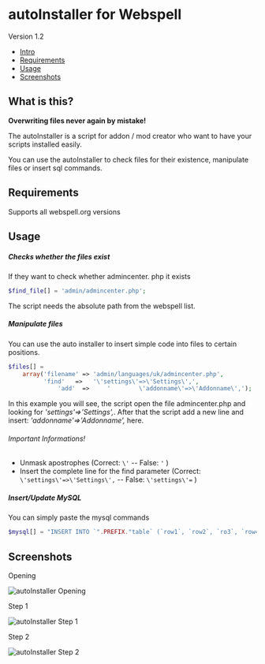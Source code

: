 # autoInstaller for Webspell
Version 1.2

- [Intro](#what-is-this)
- [Requirements](#requirements)
- [Usage](#usage)
- [Screenshots](#screenshots)

## What is this?
**Overwriting files never again by mistake!**

The autoInstaller is a script for addon / mod creator who want to have your scripts installed easily.

You can use the autoInstaller to check files for their existence, manipulate files or insert sql commands.



## Requirements
Supports all webspell.org versions

## Usage

##### Checks whether the files exist 
If they want to check whether admincenter. php it exists 
```php
$find_file[] = 'admin/admincenter.php';
```

The script needs the absolute path from the webspell list.

##### Manipulate files
You can use the auto installer to insert simple code into files to certain positions.
```php
$files[] = 
	array('filename' => 'admin/languages/uk/admincenter.php', 
	      'find'   =>   '\'settings\'=>\'Settings\',', 
              'add'  =>     '	     \'addonname\'=>\'Addonname\',');
```
In this example you will see, the script open the file admincenter.php and looking for *'settings'=>'Settings',*.
After that the script add a new line and insert: *'addonname'=>'Addonname',* here.

###### Important Informations!
- Unmask apostrophes 
(Correct:  ```\'```  --  False: ```'``` )
- Insert the complete line for the find parameter 
(Correct:  ```\'settings\'=>\'Settings\',```  --  False: ```\'settings\'=``` )

##### Insert/Update MySQL
You can simply paste the mysql commands
```php
$mysql[] = "INSERT INTO `".PREFIX."table` (`row1`, `row2`, `ro3`, `row4`) VALUES ('', 'value2', 3, 'value4')";
```

## Screenshots

Opening

![autoInstaller Opening](http://www.atworkz.de/_git/installer/opening.jpg)

Step 1

![autoInstaller Step 1](http://www.atworkz.de/_git/installer/step1.jpg)

Step 2

![autoInstaller Step 2](http://www.atworkz.de/_git/installer/step2.jpg)


